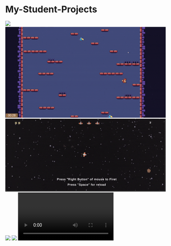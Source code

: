 # My-Student-Projects

![](Gif_1.gif)
![](Gif_2.gif)
![](ezgif.com-gif-maker.gif)
![](gif_animation_001.gif)
![](gif_animation_002.gif)
![](movie_001.mp4)
